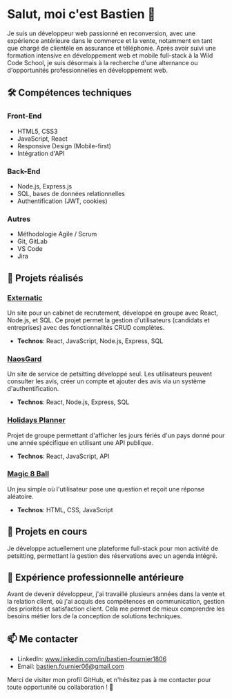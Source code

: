 # Salut, moi c'est Bastien 👋

Je suis un développeur web passionné en reconversion, avec une expérience antérieure dans le commerce et la vente, notamment en tant que chargé de clientèle en assurance et téléphonie. Après avoir suivi une formation intensive en développement web et mobile full-stack à la Wild Code School, je suis désormais à la recherche d'une alternance ou d'opportunités professionnelles en développement web.

## 🛠️ Compétences techniques

### Front-End
- HTML5, CSS3
- JavaScript, React
- Responsive Design (Mobile-first)
- Intégration d'API

### Back-End
- Node.js, Express.js
- SQL, bases de données relationnelles
- Authentification (JWT, cookies)


### Autres
- Méthodologie Agile / Scrum
- Git, GitLab
- VS Code
- Jira

## 🌟 Projets réalisés

### [Externatic](https://github.com/WildCodeSchool-2024-02/JS-lyon-0224-P3-careercatchers)
Un site pour un cabinet de recrutement, développé en groupe avec React, Node.js, et SQL. Ce projet permet la gestion d'utilisateurs (candidats et entreprises) avec des fonctionnalités CRUD complètes. 
- **Technos**: React, JavaScript, Node.js, Express, SQL

### [NaosGard](https://github.com/bastien-fournier/V2-Site-Petsitting)
Un site de service de petsitting développé seul. Les utilisateurs peuvent consulter les avis, créer un compte et ajouter des avis via un système d'authentification.
- **Technos**: React, Node.js, Express, SQL

### [Holidays Planner](https://github.com/WildCodeSchool-2024-02/JS-lyon-0224-P2-holidays_planner)
Projet de groupe permettant d'afficher les jours fériés d'un pays donné pour une année spécifique en utilisant une API publique.
- **Technos**: React, JavaScript, API

### [Magic 8 Ball](https://github.com/YohanGH/MagiCode)
Un jeu simple où l'utilisateur pose une question et reçoit une réponse aléatoire.
- **Technos**: HTML, CSS, JavaScript

## 🔭 Projets en cours
Je développe actuellement une plateforme full-stack pour mon activité de petsitting, permettant la gestion des réservations avec un agenda intégré. 

## 💼 Expérience professionnelle antérieure
Avant de devenir développeur, j'ai travaillé plusieurs années dans la vente et la relation client, où j'ai acquis des compétences en communication, gestion des priorités et satisfaction client. Cela me permet de mieux comprendre les besoins métier lors de la conception de solutions techniques.

## 📫 Me contacter
- LinkedIn: www.linkedin.com/in/bastien-fournier1806
- Email: bastien.fournier06@gmail.com

Merci de visiter mon profil GitHub, et n'hésitez pas à me contacter pour toute opportunité ou collaboration ! 🚀


<!---
bastien-fournier/bastien-fournier is a ✨ special ✨ repository because its `README.md` (this file) appears on your GitHub profile.
You can click the Preview link to take a look at your changes.
--->
